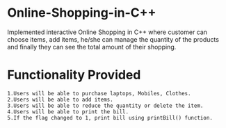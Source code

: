 # Online-Shopping-in-C++
Implemented interactive Online Shopping in C++ where customer  can choose items, add items, he/she can manage the quantity of the products and finally they can see the total amount of their shopping.


<h1>Functionality Provided </h1>

`````````````````
1.Users will be able to purchase laptops, Mobiles, Clothes.
2.Users will be able to add items.
3.Users will be able to reduce the quantity or delete the item.
4.Users will be able to print the bill.
5.If the flag changed to 1, print bill using printBill() function.
